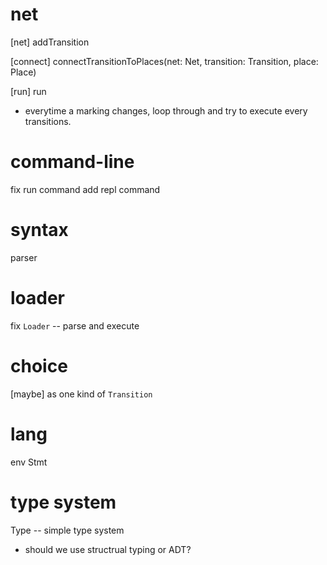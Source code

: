 # net

[net] addTransition

[connect] connectTransitionToPlaces(net: Net, transition: Transition, place: Place)

[run] run

- everytime a marking changes,
  loop through and try to execute every transitions.

# command-line

fix run command
add repl command

# syntax

parser

# loader

fix `Loader` -- parse and execute

# choice

[maybe] as one kind of `Transition`

# lang

env
Stmt


# type system

Type -- simple type system

- should we use structrual typing or ADT?
